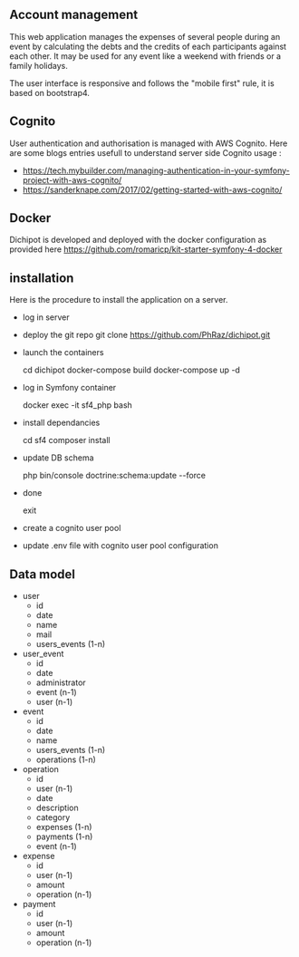 ## Account management

This web application manages the expenses of several people during an event by calculating the debts and the credits of each participants against each other. It may be used for any event like a weekend with friends or a family holidays.

The user interface is responsive and follows the "mobile first" rule, it is based on bootstrap4.

## Cognito 

User authentication and authorisation is managed with AWS Cognito. 
Here are some blogs entries usefull to understand server side Cognito usage :
- https://tech.mybuilder.com/managing-authentication-in-your-symfony-project-with-aws-cognito/
- https://sanderknape.com/2017/02/getting-started-with-aws-cognito/

## Docker

Dichipot is developed and deployed with the docker configuration as provided here 
https://github.com/romaricp/kit-starter-symfony-4-docker 

## installation

Here is the procedure to install the application on a server.

- log in server
- deploy the git repo
    git clone https://github.com/PhRaz/dichipot.git
- launch the containers

    cd dichipot
    docker-compose build
    docker-compose up -d

- log in Symfony container

    docker exec -it sf4_php bash
    
- install dependancies

    cd sf4
    composer install

- update DB schema

    php bin/console doctrine:schema:update --force

- done

    exit
    
- create a cognito user pool 
- update .env file with cognito user pool configuration

## Data model

   * user
     * id
     * date
     * name
     * mail
     * users_events (1-n)
   * user_event
     * id
     * date
     * administrator
     * event (n-1)
     * user (n-1)
   * event
     * id
     * date
     * name
     * users_events (1-n)
     * operations (1-n)
   * operation
     * id
     * user (n-1)
     * date
     * description
     * category
     * expenses (1-n)
     * payments (1-n)
     * event (n-1)
   * expense
     * id
     * user (n-1)
     * amount
     * operation (n-1)
   * payment
     * id
     * user (n-1)
     * amount
     * operation (n-1)
